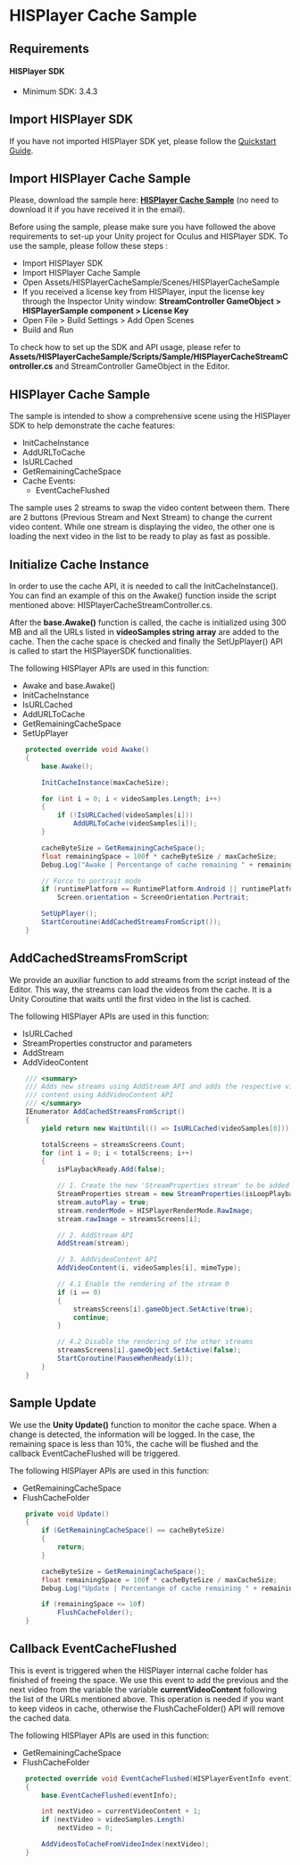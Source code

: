 # HISPlayer Cache Sample

## Requirements

#### HISPlayer SDK
- Minimum SDK: 3.4.3

## Import HISPlayer SDK
If you have not imported HISPlayer SDK yet, please follow the [Quickstart Guide](https://hisplayer.github.io/UnityAndroid-SDK/#/./setup-guide?id=quickstart-guide).

## Import HISPlayer Cache Sample
Please, download the sample here: [**HISPlayer Cache Sample**](https://downloads.hisplayer.com/Unity/AllPlatforms/HISPlayerCacheSample.unitypackage) (no need to download it if you have received it in the email). 

Before using the sample, please make sure you have followed the above requirements to set-up your Unity project for Oculus and HISPlayer SDK. To use the sample, please follow these steps :
  - Import HISPlayer SDK
  - Import HISPlayer Cache Sample
  - Open Assets/HISPlayerCacheSample/Scenes/HISPlayerCacheSample
  - If you received a license key from HISPlayer, input the license key through the Inspector Unity window: **StreamController GameObject > HISPlayerSample component > License Key**
  - Open File > Build Settings > Add Open Scenes
  - Build and Run

To check how to set up the SDK and API usage, please refer to **Assets/HISPlayerCacheSample/Scripts/Sample/HISPlayerCacheStreamController.cs** and StreamController GameObject in the Editor.


## HISPlayer Cache Sample

The sample is intended to show a comprehensive scene using the HISPlayer SDK to help demonstrate the cache features:

 * InitCacheInstance
 * AddURLToCache
 * IsURLCached
 * GetRemainingCacheSpace
 * Cache Events:
   * EventCacheFlushed

The sample uses 2 streams to swap the video content between them. There are 2 buttons (Previous Stream and Next Stream) to change the current video content. While one stream is 
displaying the video, the other one is loading the next video in the list to be ready to play as fast as possible.

## Initialize Cache Instance

In order to use the cache API, it is needed to call the InitCacheInstance(). You can find an example of this on the Awake() function inside the script mentioned above: HISPlayerCacheStreamController.cs.

After the **base.Awake()** function is called, the cache is initialized using 300 MB and all the URLs listed in **videoSamples string array** are added to the cache.
Then the cache space is checked and finally the SetUpPlayer() API is called to start the HISPlayerSDK functionalities.

The following HISPlayer APIs are used in this function:

* Awake and base.Awake()
* InitCacheInstance
* IsURLCached
* AddURLToCache
* GetRemainingCacheSpace
* SetUpPlayer

```C#
    protected override void Awake()
    {
        base.Awake();

        InitCacheInstance(maxCacheSize);

        for (int i = 0; i < videoSamples.Length; i++)
        {
            if (!IsURLCached(videoSamples[i]))
                AddURLToCache(videoSamples[i]);
        }

        cacheByteSize = GetRemainingCacheSpace();
        float remainingSpace = 100f * cacheByteSize / maxCacheSize;
        Debug.Log("Awake | Percentange of cache remaining " + remainingSpace + "%");

        // Force to portrait mode
        if (runtimePlatform == RuntimePlatform.Android || runtimePlatform == RuntimePlatform.IPhonePlayer)
            Screen.orientation = ScreenOrientation.Portrait;

        SetUpPlayer();
        StartCoroutine(AddCachedStreamsFromScript());
    }
```

## AddCachedStreamsFromScript

We provide an auxiliar function to add streams from the script instead of the Editor. This way, the streams can load the videos from the cache.
It is a Unity Coroutine that waits until the first video in the list is cached. 

The following HISPlayer APIs are used in this function:

* IsURLCached
* StreamProperties constructor and parameters
* AddStream
* AddVideoContent

```C#
    /// <summary>
    /// Adds new streams using AddStream API and adds the respective video
    /// content using AddVideoContent API
    /// </summary>
    IEnumerator AddCachedStreamsFromScript()
    {
        yield return new WaitUntil(() => IsURLCached(videoSamples[0]));

        totalScreens = streamsScreens.Count;
        for (int i = 0; i < totalScreens; i++)
        {
            isPlaybackReady.Add(false);

            // 1. Create the new 'StreamProperties stream' to be added
            StreamProperties stream = new StreamProperties(isLoopPlaybackEnabled: true);
            stream.autoPlay = true;
            stream.renderMode = HISPlayerRenderMode.RawImage;
            stream.rawImage = streamsScreens[i];

            // 2. AddStream API
            AddStream(stream);

            // 3. AddVideoContent API
            AddVideoContent(i, videoSamples[i], mimeType);

            // 4.1 Enable the rendering of the stream 0 
            if (i == 0)
            {
                streamsScreens[i].gameObject.SetActive(true);
                continue;
            }

            // 4.2 Disable the rendering of the other streams
            streamsScreens[i].gameObject.SetActive(false);
            StartCoroutine(PauseWhenReady(i));
        }
    }
```

## Sample Update

We use the **Unity Update()** function to monitor the cache space. When a change is detected, the information will be logged. 
In the case, the remaining space is less than 10%, the cache will be flushed and the callback EventCacheFlushed will be triggered.

The following HISPlayer APIs are used in this function:

* GetRemainingCacheSpace
* FlushCacheFolder

```C#
    private void Update()
    {
        if (GetRemainingCacheSpace() == cacheByteSize)
        {
            return;
        }

        cacheByteSize = GetRemainingCacheSpace();
        float remainingSpace = 100f * cacheByteSize / maxCacheSize;
        Debug.Log("Update | Percentange of cache remaining " + remainingSpace + "%");

        if (remainingSpace <= 10f)
            FlushCacheFolder();
    }
```

## Callback EventCacheFlushed

This is event is triggered when the HISPlayer internal cache folder has finished of freeing the space. We use this event to add the previous and the next video from the variable 
the variable **currentVideoContent** following the list of the URLs mentioned above. This operation is needed if you want to keep videos in cache, otherwise the FlushCacheFolder() API will remove the cached data.

The following HISPlayer APIs are used in this function:

* GetRemainingCacheSpace
* FlushCacheFolder

```C#
    protected override void EventCacheFlushed(HISPlayerEventInfo eventInfo)
    {
        base.EventCacheFlushed(eventInfo);

        int nextVideo = currentVideoContent + 1;
        if (nextVideo > videoSamples.Length)
            nextVideo = 0;

        AddVideosToCacheFromVideoIndex(nextVideo);
    }
```
